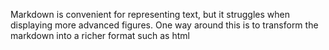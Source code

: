 Markdown is convenient for representing text, but it struggles when displaying more advanced figures. One way around this is to transform the markdown into a richer format such as html

